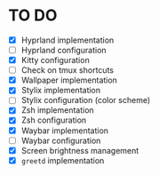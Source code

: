 # TO DO
- [x] Hyprland implementation
- [ ] Hyprland configuration
- [x] Kitty configuration
- [ ] Check on tmux shortcuts
- [x] Wallpaper implementation
- [x] Stylix implementation
- [ ] Stylix configuration (color scheme)
- [x] Zsh implementation
- [x] Zsh configuration
- [x] Waybar implementation
- [ ] Waybar configuration
- [x] Screen brightness management
- [x] `greetd` implementation
